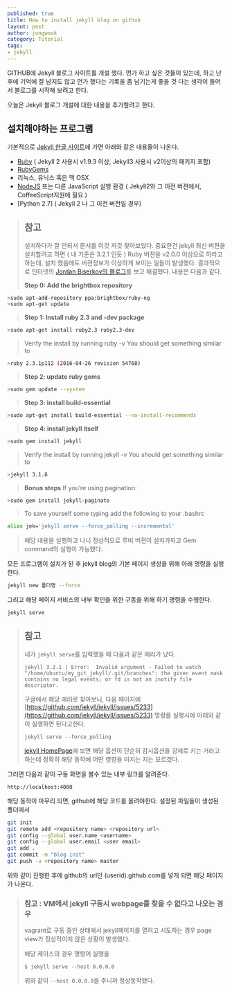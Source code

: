 ```yaml
---
published: true
title: How to install jekyll blog on github
layout: post
author: jungwook
category: Tutorial
tags:
- jekyll
---
```

GITHUB에 Jekyll 블로그 사이트를 개설 했다. 먼가 하고 싶은 것들이 있는데, 하고 난 후에 기억에 잘 남지도 않고 먼가 했다는 기록을 좀 남기는게 좋을 것 다는 생각이 들어서 블로그를 시작해 보려고 한다. 

오늘은 Jekyll 블로그 개설에 대한 내용을 추가할려고 한다.

## **설치해야하는 프로그램**

기본적으로 [Jekyll 한글 사이트](https://jekyllrb-ko.github.io)에 가면 아래와 같은 내용들이 나온다.
 - [Ruby](http://www.ruby-lang.org/en/downloads/) ( Jekyll 2 사용시 v1.9.3 이상,  Jekyll3 사용시 v2이상의 패키지 포함)
 - [RubyGems](http://rubygems.org/pages/download)
 - 리눅스, 유닉스 혹은 맥 OSX
 - [NodeJS](http://nodejs.org/) 또는 다른 JavaScript 실행 환경 ( Jekyll2와 그 이전 버젼에서, CoffeeScript지원에 필요.)
 - [Python 2.7] ( Jekyll 2 나  그 이전 버전일 경우)

> ## **참고**
> 설치하다가 잘 안되서 문서를 이것 저것 찾아보았다. 중요한건 jekyll 최신 버젼을 설치할려고 하면 ( 내 기준은 3.2.1 인듯 ) Ruby 버젼을 v2.0.0 이상으로 하라고 하는데, 설치 했음에도 버젼정보가 이상하게 보이는 일들이 발생했다. 결과적으로 인터넷의 [Jordan Biserkov의 블로그](http://biserkov.com/blog/2016/06/04/Steps-to-install-Jekyll-on-Ubuntu-on-Windows/)를 보고 해결했다. 내용은 다음과 같다.
>
>**Step 0: Add the brightbox repository**
>
```bash
>sudo apt-add-repository ppa:brightbox/ruby-ng
>sudo apt-get update
```
>**Step 1: Install ruby 2.3 and -dev package**
>
```bash
>sudo apt-get install ruby2.3 ruby2.3-dev
```
>Verify the install by running ruby -v
>You should get something similar to
>
```bash
>ruby 2.3.1p112 (2016-04-26 revision 54768)
```
>**Step 2: update ruby gems**
>
```bash
>sudo gem update --system
```
>**Step 3: install build-essential**
>
```bash
>sudo apt-get install build-essential --no-install-recommends
```
>**Step 4: install jekyll itself**
>
```bash
>sudo gem install jekyll
```
>Verify the install by running jekyll -v
>You should get something similar to
>
```bash
>jekyll 3.1.6
```
>**Bonus steps**
>If you’re using pagination:
>
```bash
>sudo gem install jekyll-paginate
```
>To save yourself some typing add the following to your .bashrc
>
```bash
alias jek='jekyll serve --force_polling --incremental'
```
> 해당 내용을 실행하고 나니 정상적으로 루비 버젼이 설치가되고 Gem command의 실행이 가능했다. 

모든 프로그램이 설치가 된 후 jekyll blog의 기본 페이지 생성을 위해 아래 명령을 실행한다.

```bash
jekyll new 폴더명 --force
```
그리고 해당 페이지 서비스의 내부 확인을 위한 구동을 위해 하기 명령을 수행한다.

```bash
jekyll serve
```
> ## **참고**
>내가 `jekyll serve`를 입력했을 때 다음과 같은 에러가 났다. 
>
>`jekyll 3.2.1 | Error:  Invalid argument - Failed to watch "/home/ubuntu/my_git_jekyll/.git/branches": the given event mask contains no legal events; or fd is not an inotify file descriptor.` 
>
>구글에서 해당 에러로 찾아보니, 다음 페이지에
[https://github.com/jekyll/jekyll/issues/5233](https://github.com/jekyll/jekyll/issues/5233) 명령를 실행시에 아래와 같이 실행하면 된다고한다.
>
>`jekyll serve --force_polling`
>
>[jekyll HomePage](http://jekyllrb-ko.github.io/docs/configuration/)에 보면 해당 옵션이 단순히 감시옵션을 강제로 키는 거라고 하는데 정확히 해당 동작에 어떤 영향을 미치는 지는 모르겠다.

그러면 다음과 같이 구동 화면을 볼수 있는 내부 링크를 알려준다.

`http://localhost:4000`

해당 동작이 마무리 되면, github에 해당 코드를 올려야한다. 설정된 파일들이 생성된 폴더에서

```bash
git init
git remote add <repository name> <repository url>
git config --global user.name <username>
git config --global user.email <user email>
git add .
git commit -m "blog init"
git push -u <repository name> master
```
위와 같이 진행한 후에 github의 url인 (userid).github.com를 넣게 되면 해당 페이지가 나온다.

>### 참고 : VM에서 jekyll 구동시 webpage를 찾을 수 없다고 나오는 경우
>
> vagrant로 구동 중인 상태에서 jekyll페이지를 열려고 시도하는 경우 page view가 정상적이지 않은 상황이 발생했다.
>
> 해당 케이스의 경우 명령어 실행을
>```
>$ jekyll serve --host 0.0.0.0
>```
>위와 같이 `--host 0.0.0.0`을 주니까 정상동작했다.
>
